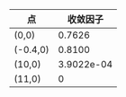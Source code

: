 | 点       | 收敛因子   |
| -------- | ---------- |
| (0,0)    | 0.7626     |
| (-0.4,0) | 0.8100     |
| (10,0)   | 3.9022e-04 |
| (11,0)   | 0          |